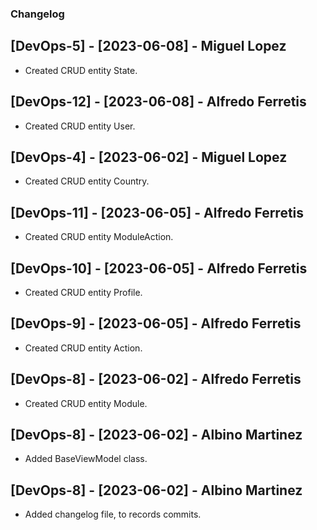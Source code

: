﻿### Changelog

## [DevOps-5] - [2023-06-08] - Miguel Lopez
* Created CRUD entity State.

## [DevOps-12] - [2023-06-08] - Alfredo Ferretis
* Created CRUD entity User.

## [DevOps-4] - [2023-06-02] - Miguel Lopez
* Created CRUD entity Country.

## [DevOps-11] - [2023-06-05] - Alfredo Ferretis
* Created CRUD entity ModuleAction.

## [DevOps-10] - [2023-06-05] - Alfredo Ferretis
* Created CRUD entity Profile.

## [DevOps-9] - [2023-06-05] - Alfredo Ferretis
* Created CRUD entity Action.

## [DevOps-8] - [2023-06-02] - Alfredo Ferretis
* Created CRUD entity Module.

## [DevOps-8] - [2023-06-02] - Albino Martinez
* Added BaseViewModel class.

## [DevOps-8] - [2023-06-02] - Albino Martinez
* Added changelog file, to records commits.
